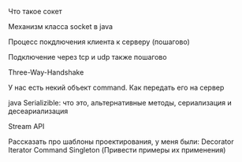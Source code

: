 Что такое сокет

Механизм класса socket в java

Процесс покдлючения клиента к серверу (пошагово)

Подключение через tcp и udp также пошагово

Three-Way-Handshake

У нас есть некий объект command. Как передать его на сервер

java Serializible: что это, альтернативные методы, сериализация и десеариализация

Stream API

Рассказать про шаблоны проектирования, у меня были: Decorator Iterator Command Singleton (Привести примеры их применения)
